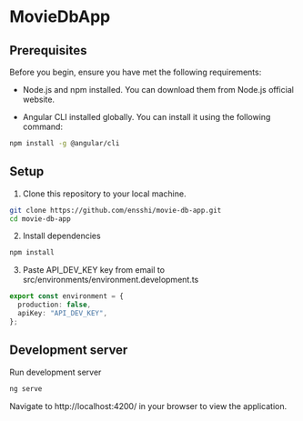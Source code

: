 # MovieDbApp

## Prerequisites

Before you begin, ensure you have met the following requirements:

- Node.js and npm installed. You can download them from Node.js official website.

- Angular CLI installed globally. You can install it using the following command:

```bash
npm install -g @angular/cli
```

## Setup

1. Clone this repository to your local machine.

```bash
git clone https://github.com/ensshi/movie-db-app.git
cd movie-db-app
```

2. Install dependencies

```bash
npm install
```

3. Paste API_DEV_KEY key from email to src/environments/environment.development.ts

```typescript
export const environment = {
  production: false,
  apiKey: "API_DEV_KEY",
};
```

## Development server

Run development server

```bash
ng serve
```

Navigate to http://localhost:4200/ in your browser to view the application.
